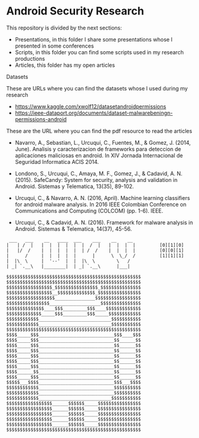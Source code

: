 # Android Security Research

This repository is divided by the next sections:
+ Presentations, in this folder I share some presentations whose I presented in some conferences
+ Scripts, in this folder you can find some scripts used in my research productions
+ Articles, this folder has my open articles

Datasets

These are URLs where you can find the datasets whose I used during my research 

+ https://www.kaggle.com/xwolf12/datasetandroidpermissions
+ https://ieee-dataport.org/documents/dataset-malwarebeningn-permissions-android


These are the URL where you can find the pdf resource to read the articles

+ Navarro, A., Sebastian, L., Urcuqui, C., Fuentes, M., & Gomez, J. (2014, June). Analisis y caracterizacion de frameworks para deteccion de aplicaciones maliciosas en android. In XIV Jornada Internacional de Seguridad Informatica ACIS 2014.

+ Londono, S., Urcuqui, C., Amaya, M. F., Gomez, J., & Cadavid, A. N. (2015). SafeCandy: System for security, analysis and validation in Android. Sistemas y Telematica, 13(35), 89-102.

+ Urcuqui, C., & Navarro, A. N. (2016, April). Machine learning classifiers for android malware analysis. In 2016 IEEE Colombian Conference on Communications and Computing (COLCOM) (pp. 1-6). IEEE.

+ Urcuqui, C., & Cadavid, A. N. (2016). Framework for malware analysis in Android. Sistemas & Telematica, 14(37), 45-56.


```
 ___   ___    __   ____  ___    ___    __    __    
|   | /  |   |  |  |  |  |  |  /  |   |  |  |  |         [0][1][0]    
|   |/  /    |  |  |  |  |  | /  /    |  |  |  |         [0][0][1]
|      /     |  |  |  |  |      |      \  \_/  /         [1][1][1]
|  |\  \     |  '--'  |  |  |\  \        \   /        
| _| `.__\   |________|  | _| `.__\      |___|

$$$$$$$$$$$$$$$$$$$$$$$$$$$$$$$$$$$$$$$$$$$$$$$$$$
$$$$$$$$$$$$$$$$$$$$$$$$$$$$$$$$$$$$$$$$$$$$$$$$$$
$$$$$$$$$$$$$$$$$_$$$$$$$$$$$$$$$$_$$$$$$$$$$$$$$$
$$$$$$$$$$$$$$$$$__$$$$$$$$$$$$$$_$$$$$$$$$$$$$$$$
$$$$$$$$$$$$$$$$$$_______________$$$$$$$$$$$$$$$$$
$$$$$$$$$$$$$$$$___________________$$$$$$$$$$$$$$$
$$$$$$$$$$$$$$____$$$_________$$$____$$$$$$$$$$$$$
$$$$$$$$$$$$$_____$$$_________$$$_____$$$$$$$$$$$$
$$$$$$$$$$$$___________________________$$$$$$$$$$$
$$$$$$$$$$$$___________________________$$$$$$$$$$$
$$$$$$$$$$$$$$$$$$$$$$$$$$$$$$$$$$$$$$$$$$$$$$$$$$
$$$$_____$$$____________________________$$$____$$$
$$$$_____$$$____________________________$$______$$
$$$$_____$$$____________________________$$______$$
$$$$_____$$$____________________________$$______$$
$$$$_____$$$____________________________$$______$$
$$$$_____$$$____________________________$$______$$
$$$$_____$$$____________________________$$______$$
$$$$______$$____________________________$$______$$
$$$$_____$$$____________________________$$______$$
$$$$$___$$$$____________________________$$$___$$$$
$$$$$$$$$$$$____________________________$$$$$$$$$$
$$$$$$$$$$$$____________________________$$$$$$$$$$
$$$$$$$$$$$$___________________________$$$$$$$$$$$
$$$$$$$$$$$$$$$$$______$$$$$$_____$$$$$$$$$$$$$$$$
$$$$$$$$$$$$$$$$$______$$$$$$_____$$$$$$$$$$$$$$$$
$$$$$$$$$$$$$$$$$______$$$$$$_____$$$$$$$$$$$$$$$$
$$$$$$$$$$$$$$$$$______$$$$$$_____$$$$$$$$$$$$$$$$
$$$$$$$$$$$$$$$$$______$$$$$$_____$$$$$$$$$$$$$$$$
$$$$$$$$$$$$$$$$$$$$$$$$$$$$$$$$$$$$$$$$$$$$$$$$$$






```
